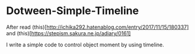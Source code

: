 # Dotween-Simple-Timeline

After read (this)[http://ichika292.hatenablog.com/entry/2017/11/15/180337] and (this)[https://stepism.sakura.ne.jp/adiary/0161]

I write a simple code to control object moment by using timeline. 

